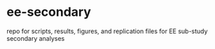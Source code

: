 # ee-secondary
repo for scripts, results, figures, and replication files for EE sub-study secondary analyses
